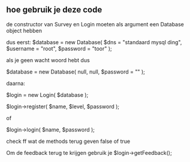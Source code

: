 ## hoe gebruik je deze code

de constructor van Survey en Login moeten als argument een Database object hebben 

dus eerst:
$database = new Database( $dns = "standaard mysql ding", $username = "root", $password = "toor" );

als je geen wacht woord hebt dus 

$database = new Database( null, null, $password = "" );

daarna:

$login = new Login( $database );

$login->register( $name, $level, $password );

of

$login->login( $name, $password );

check ff wat de methods terug geven false of true

Om de feedback terug te krijgen gebruik je $login->getFeedback();